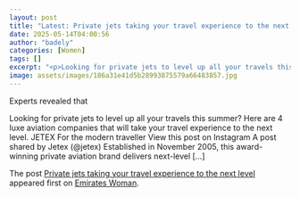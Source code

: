 ```yaml
---
layout: post
title: "Latest: Private jets taking your travel experience to the next level"
date: 2025-05-14T04:00:56
author: "badely"
categories: [Women]
tags: []
excerpt: "<p>Looking for private jets to level up all your travels this summer? Here are 4 luxe aviation companies that will take your travel experience to the "
image: assets/images/186a31e41d5b28993875579a66483857.jpg
---
```


Experts revealed that <p>Looking for private jets to level up all your travels this summer? Here are 4 luxe aviation companies that will take your travel experience to the next level. JETEX For the modern traveller View this post on Instagram A post shared by Jetex (@jetex) Established in November 2005, this award-winning private aviation brand delivers next-level [&#8230;]</p>
<p>The post <a href="https://emirateswoman.com/private-jets-taking-your-travel-experience-to-the-next-level/" rel="nofollow">Private jets taking your travel experience to the next level</a> appeared first on <a href="https://emirateswoman.com" rel="nofollow">Emirates Woman</a>.</p>

